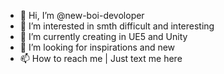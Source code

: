 - 👋 Hi, I’m @new-boi-devoloper
- 👀 I’m interested in smth difficult and interesting
- 🌱 I’m currently creating in UE5 and Unity
- 💞️ I’m looking for inspirations and new
- 📫 How to reach me | Just text me here 

<!---
new-boi-devoloper/new-boi-devoloper is a ✨ special ✨ repository because its `README.md` (this file) appears on your GitHub profile.
You can click the Preview link to take a look at your changes.
--->

